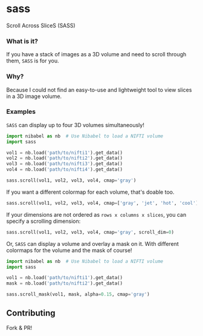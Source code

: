 # sass
Scroll Across SliceS (SASS)

### What is it?
If you have a stack of images as a 3D volume and need to scroll through them, `SASS` is for you.

### Why?
Because I could not find an easy-to-use and lightweight tool to view slices in a 3D image volume.

### Examples
`SASS` can display up to four 3D volumes simultaneously!

```python
import nibabel as nb  # Use Nibabel to load a NIFTI volume
import sass

vol1 = nb.load('path/to/nifti1').get_data()
vol2 = nb.load('path/to/nifti2').get_data()
vol3 = nb.load('path/to/nifti3').get_data()
vol4 = nb.load('path/to/nifti4').get_data()

sass.scroll(vol1, vol2, vol3, vol4, cmap='gray')
```

If you want a different colormap for each volume, that's doable too.
```python
sass.scroll(vol1, vol2, vol3, vol4, cmap=['gray', 'jet', 'hot', 'cool'])
```

If your dimensions are not ordered as `rows x columns x slices`, you can specify a scrolling dimension:
```python
sass.scroll(vol1, vol2, vol3, vol4, cmap='gray', scroll_dim=0)
```

Or, `SASS` can display a volume and overlay a mask on it. With different colormaps for the volume and the mask of course!
```python
import nibabel as nb  # Use Nibabel to load a NIFTI volume
import sass

vol1 = nb.load('path/to/nifti1').get_data()
mask = nb.load('path/to/nifti2').get_data()

sass.scroll_mask(vol1, mask, alpha=0.15, cmap='gray')
```

## Contributing
Fork & PR!
